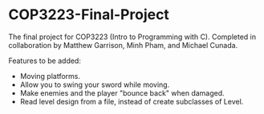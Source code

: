 # COP3223-Final-Project

The final project for COP3223 (Intro to Programming with C). Completed in collaboration by Matthew Garrison, Minh Pham, and Michael Cunada.

Features to be added:
* Moving platforms.
* Allow you to swing your sword while moving.
* Make enemies and the player "bounce back" when damaged.
* Read level design from a file, instead of create subclasses of Level.
